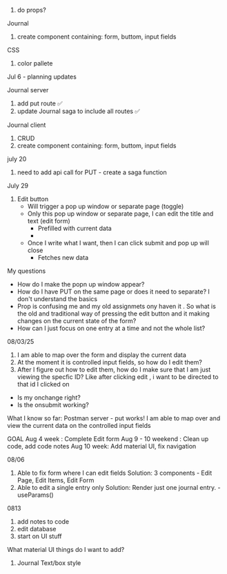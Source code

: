1.  do props?

Journal
1. create component containing: form, buttom, input fields

CSS
1. color pallete


Jul 6 - planning updates

Journal server

1. add put route ✅
2. update Journal saga to include all routes ✅

Journal client

1. CRUD 
2. create component containing: form, buttom, input fields


july 20

1. need to add api call for PUT - create a saga function

July 29

1. Edit button
    - Will trigger a pop up window or separate page (toggle)
    - Only this pop up window or separate page, I can edit the title and text (edit form)
        - Prefilled with current data
        - 
    - Once I write what I want, then I can click submit and pop up will close
        - Fetches new data

My questions
 - How do I make the popn up window appear?
 - How do I have PUT on the same page or does it need to separate? I don't understand the basics
 - Prop is confusing me and my old assignmets ony haven it . So what is the old and traditional way of pressing the edit button and it making changes on the current state of the form?
 - How can I just focus on one entry at a time and not the whole list?


 08/03/25
  1. I am able to map over the form and display the current data
  2. At the moment it is controlled input fields, so how do I edit them?
  3. After I figure out how to edit them, how do I make sure that I am just
  viewing the specfic ID? Like after clicking edit , i want to be directed to that id I clicked on

  - Is my onchange right?
  - Is the onsubmit working?

  What I know so far:
  Postman server - put works!
  I am able to map over and view the current data on the controlled input fields

GOAL
Aug 4 week : Complete Edit form
Aug 9 - 10 weekend : Clean up code, add code notes
Aug 10 week: Add material UI, fix navigation


08/06
1. Able to fix form where I can edit fields
Solution: 3 components - Edit Page, Edit Items, Edit Form
2. Able to edit a single entry only
Solution: Render just one journal entry. -useParams()

0813

1. add notes to code
2. edit database
3. start on UI stuff

What material UI things do I want to add?

1. Journal
    Text/box style